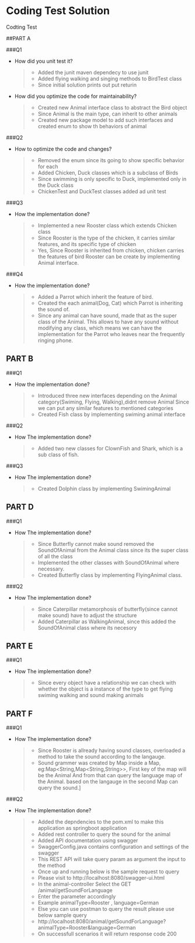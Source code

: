 # Coding Test Solution

Codting Test

##PART A

###Q1

*  How did you unit test it?
    > - Added the junit maven dependecy to use junit
    > - Added flying walking and singing methods to BirdTest class
    > - Since initial solution prints out put returin
    
* How did you optimize the code for maintainability?
    
    > - Created new Animal interface class to abstract the Bird object
    > - Since Animal is the main type, can inherit to other animals
    > - Created new package model to add such interfaces and created enum to show th behaviors of animal

###Q2

* How to optimize the code and changes?
    
    > - Removed the enum since its going to show specific behavior for each
    > - Added Chicken, Duck classes which is a subclass of Birds
    > - Since swimming is only specific to Duck, implemented only in the Duck class
    > - ChickenTest and DuckTest classes added ad unit test

###Q3

* How the implementation done?
    
    > - Implemented a new Rooster class which extends Chicken class
    > - Since Rooster is the type of the chicken, it carries similar features, and its specific type of chicken
    > - Yes, Since Rooster is inherited from chicken, chicken carries the features of bird
        Rooster can be create by implementing Animal interface.

###Q4

* How the implementation done?

    > - Added a Parrot which inherit the feature of bird.
    > - Created the each animal(Dog, Cat) which Parrot is inheriting the sound of.
    > - Since any animal can have sound, made that as the super class of the Animal. This allows to have any sound without 
        modifying any class, which means we can have the implementation for the Parrot who leaves near the frequently ringing phone.

## PART B 
       
###Q1

* How the implementation done?
    
    > - Introduced three new interfaces depending on the Animal category(Swiming, Flying, Walking),didnt remove Animal 
        Since we can put any similar features to mentioned categories
    > - Created Fish class by implementing swiming animal interface
    
###Q2

* How The implementation done?
    
    > - Added two new classes for ClownFish and Shark, which is a sub class of fish.
    
###Q3
 
* How The implementation done?
    
     > - Created Dolphin class by implementing SwimingAnimal
     
## PART D

###Q1

* How The implementation done?
    
     > - Since Butterfly cannot make sound removed the SoundOfAnimal from the Animal class since its the super class of all the class
     > - Implemented the other classes with SoundOfAnimal where necessary.
     > - Created Butterfly class by implementing FlyingAnimal class.
     

###Q2

* How The implementation done?
    
     > - Since Caterpillar metamorphosis of butterfly(since cannot make sound) have to adjust the structure
     > - Added Caterpillar as WalkingAnimal, since this added the SoundOfAnimal class where its necesory
     

## PART E

###Q1

* How The implementation done?
     > - Since every object have a relationship we can check with whether the object is a instance of the type
         to get flying swiming walking and sound making animals
    
## PART F

###Q1
    
* How The implementation done?
    > - Since Rooster is allready having sound classes, overloaded a method to take the sound according to the langauge.
    > - Sound grammer was created by Map inside a Map, eg:Map<String,Map<String,String>>, First key of the map will be the Animal
        And from that can query the language map of the Animal. based on the langauge in the second Map can query the sound.]
        

###Q2
    
* How The implementation done?
    > - Added the depndencies to the pom.xml to make this application as springboot application
    > - Added rest controller to query the sound for the animal
    > - Added API documentation using swagger
    > - SwaggerConfig.java contains configuration and settings of the swagger
    > - This REST API will take query param as argument the input to the method
    > - Once up and running below is the sample request to query
    > - Please visit to http://localhost:8080/swagger-ui.html
    > - In the animal-controller Select the GET /animal/getSoundForLanguage
    > - Enter the parameter accordingly 
    > - Example  animalType=Rooster , language=German
    > - Else you can use postman to query the result please use below sample query
    > - http://localhost:8080/animal/getSoundForLanguage?animalType=Rooster&language=German
    > - On successfull scenarios it will return response code 200